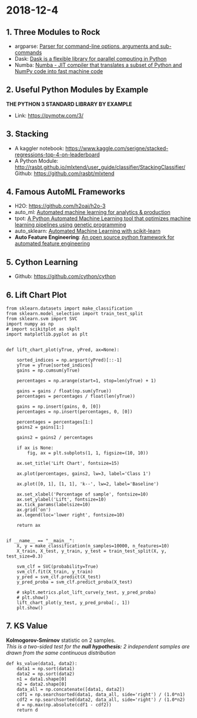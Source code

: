 # 2018-12-4  
## 1. Three Modules to Rock  
 - argparse: [Parser for command-line options, arguments and sub-commands](https://docs.python.org/3/library/argparse.html)  
 - Dask: [Dask is a flexible library for parallel computing in Python](https://docs.dask.org/en/latest/)  
 - Numba: [Numba - JIT compiler that translates a subset of Python and NumPy code into fast machine code](http://numba.pydata.org/)  

## 2. Useful Python Modules by Example  
 **THE PYTHON 3 STANDARD LIBRARY BY EXAMPLE**  
 - Link: https://pymotw.com/3/  
 
## 3. Stacking  
 - A kaggler notebook: https://www.kaggle.com/serigne/stacked-regressions-top-4-on-leaderboard  
 - A Python Module: http://rasbt.github.io/mlxtend/user_guide/classifier/StackingClassifier/  
   Github: https://github.com/rasbt/mlxtend

## 4. Famous AutoML Frameworks
 - H2O: https://github.com/h2oai/h2o-3  
 - auto_ml: [Automated machine learning for analytics & production](https://github.com/ClimbsRocks/auto_ml)
 - tpot: [A Python Automated Machine Learning tool that optimizes machine learning pipelines using genetic programming](https://github.com/EpistasisLab/tpot)  
 - auto_sklearn: [Automated Machine Learning with scikit-learn](https://github.com/automl/auto-sklearn)  
 - **Auto Feature Engineering**: [An open source python framework for automated feature engineering](https://github.com/Featuretools/featuretools)  

## 5. Cython Learning
 - Github: https://github.com/cython/cython  

## 6. Lift Chart Plot
```
from sklearn.datasets import make_classification
from sklearn.model_selection import train_test_split
from sklearn.svm import SVC
import numpy as np
# import scikitplot as skplt
import matplotlib.pyplot as plt


def lift_chart_plot(yTrue, yPred, ax=None):
    
    sorted_indices = np.argsort(yPred)[::-1]
    yTrue = yTrue[sorted_indices]
    gains = np.cumsum(yTrue)

    percentages = np.arange(start=1, stop=len(yTrue) + 1)

    gains = gains / float(np.sum(yTrue))
    percentages = percentages / float(len(yTrue))

    gains = np.insert(gains, 0, [0])
    percentages = np.insert(percentages, 0, [0])

    percentages = percentages[1:]
    gains2 = gains[1:]

    gains2 = gains2 / percentages

    if ax is None:
        fig, ax = plt.subplots(1, 1, figsize=(10, 10))

    ax.set_title('Lift Chart', fontsize=15)

    ax.plot(percentages, gains2, lw=3, label='Class 1')

    ax.plot([0, 1], [1, 1], 'k--', lw=2, label='Baseline')

    ax.set_xlabel('Percentage of sample', fontsize=10)
    ax.set_ylabel('Lift', fontsize=10)
    ax.tick_params(labelsize=10)
    ax.grid('on')
    ax.legend(loc='lower right', fontsize=10)

    return ax


if __name__ == "__main__":
    X, y = make_classification(n_samples=10000, n_features=10)
    X_train, X_test, y_train, y_test = train_test_split(X, y, test_size=0.3)

    svm_clf = SVC(probability=True)
    svm_clf.fit(X_train, y_train)
    y_pred = svm_clf.predict(X_test)
    y_pred_proba = svm_clf.predict_proba(X_test)

    # skplt.metrics.plot_lift_curve(y_test, y_pred_proba)
    # plt.show()
    lift_chart_plot(y_test, y_pred_proba[:, 1])
    plt.show()
```

## 7. KS Value
**Kolmogorov-Smirnov** statistic on 2 samples.  
_This is a two-sided test for the **null hypothesis:** 2 independent samples are drawn from the same continuous distribution_
```
def ks_value(data1, data2):
    data1 = np.sort(data1)
    data2 = np.sort(data2)
    n1 = data1.shape[0]
    n2 = data2.shape[0]
    data_all = np.concatenate([data1, data2])
    cdf1 = np.searchsorted(data1, data_all, side='right') / (1.0*n1)
    cdf2 = np.searchsorted(data2, data_all, side='right') / (1.0*n2)
    d = np.max(np.absolute(cdf1 - cdf2))
    return d
```

